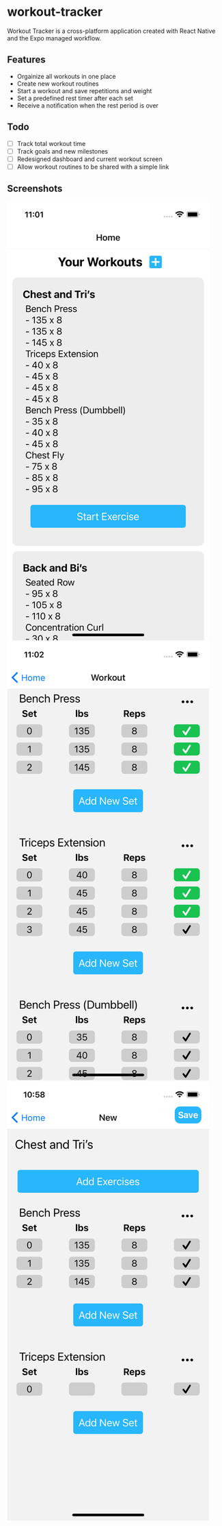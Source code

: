 # workout-tracker

Workout Tracker is a cross-platform application created with React Native and the Expo managed workflow.

## Features

- Orgainize all workouts in one place
- Create new workout routines
- Start a workout and save repetitions and weight
- Set a predefined rest timer after each set
- Receive a notification when the rest period is over

## Todo

- [ ] Track total workout time
- [ ] Track goals and new milestones
- [ ] Redesigned dashboard and current workout screen
- [ ] Allow workout routines to be shared with a simple link

## Screenshots

![App Home Screen](/screenshots/HomeScreen.png "App Home Screen")
![App Current Workout](/screenshots/CurrentWorkout.png "Workout In-Progress")
![App New Workout Screen](/screenshots/NewWorkouts.png "Create New Routine")
